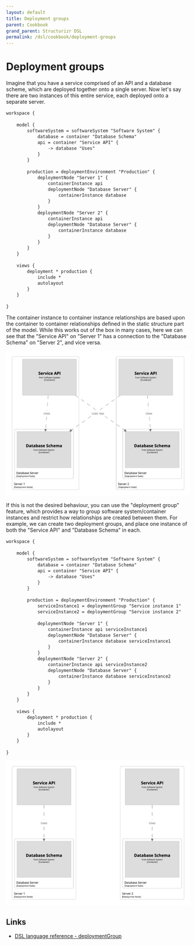 ```yaml
---
layout: default
title: Deployment groups
parent: Cookbook
grand_parent: Structurizr DSL
permalink: /dsl/cookbook/deployment-groups
---
```


# Deployment groups

Imagine that you have a service comprised of an API and a database scheme, which are deployed together onto a single server.
Now let's say there are two instances of this entire service, each deployed onto a separate server.

```
workspace {

    model {
        softwareSystem = softwareSystem "Software System" {
            database = container "Database Schema"
            api = container "Service API" {
                -> database "Uses"
            }
        }

        production = deploymentEnvironment "Production" {
            deploymentNode "Server 1" {
                containerInstance api
                deploymentNode "Database Server" {
                    containerInstance database
                }
            }
            deploymentNode "Server 2" {
                containerInstance api
                deploymentNode "Database Server" {
                    containerInstance database
                }
            }
        }
    }

    views {
        deployment * production {
            include *
            autolayout
        }
    }

}
```

The container instance to container instance relationships are based upon the container to container relationships
defined in the static structure part of the model.
While this works out of the box in many cases, here we can see that the "Service API" on "Server 1" has a connection to the "Database Schema" on "Server 2", and vice versa.

[![](example-1.png)](http://structurizr.com/dsl?src=https://docs.structurizr.com/dsl/cookbook/deployment-groups/example-1.dsl)

If this is not the desired behaviour, you can use the "deployment group" feature, which 
provides a way to group software system/container instances and restrict how relationships are created between them.
For example, we can create two deployment groups, and place one instance of both the "Service API" and "Database Schema" in each.

```
workspace {

    model {
        softwareSystem = softwareSystem "Software System" {
            database = container "Database Schema"
            api = container "Service API" {
                -> database "Uses"
            }
        }

        production = deploymentEnvironment "Production" {
            serviceInstance1 = deploymentGroup "Service instance 1"
            serviceInstance2 = deploymentGroup "Service instance 2"

            deploymentNode "Server 1" {
                containerInstance api serviceInstance1
                deploymentNode "Database Server" {
                    containerInstance database serviceInstance1
                }
            }
            deploymentNode "Server 2" {
                containerInstance api serviceInstance2
                deploymentNode "Database Server" {
                    containerInstance database serviceInstance2
                }
            }
        }
    }

    views {
        deployment * production {
            include *
            autolayout
        }
    }

}
```

[![](example-2.png)](http://structurizr.com/dsl?src=https://docs.structurizr.com/dsl/cookbook/deployment-groups/example-2.dsl)

## Links

- [DSL language reference - deploymentGroup](/dsl/language#deploymentGroup)